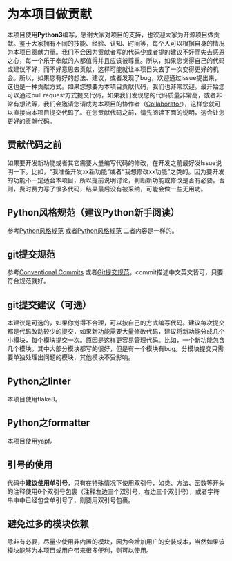 # 为本项目做贡献
本项目使用**Python3**编写，感谢大家对项目的支持，也欢迎大家为开源项目做贡献。鉴于大家拥有不同的技能、经验、认知、时间等，每个人可以根据自身的情况为本项目贡献力量。我们不会因为贡献者写的代码少或者提的建议不好而失去感恩之心，每一个乐于奉献的人都值得并且应该被尊重。所以，如果您觉得自己的代码或建议不好，而不好意思去贡献，这样可能就让本项目失去了一次变得更好的机会。所以，如果您有好的想法、建议，或者发现了bug，欢迎通过issue提出来，这也是一种贡献方式。如果您想要为本项目贡献代码，我们也非常欢迎。最开始您可以通过pull request方式提交代码，如果我们发现您的代码质量非常高，或者非常有想法等，我们会邀请您请成为本项目的协作者（[Collaborator](https://help.github.com/cn/github/setting-up-and-managing-your-github-user-account/permission-levels-for-a-user-account-repository#collaborator-access-on-a-repository-owned-by-a-user-account)），这样您就可以直接向本项目提交代码了。在您贡献代码之前，请先阅读下面的说明，这会让您更好的贡献代码。

## 贡献代码之前
如果要开发新功能或者其它需要大量编写代码的修改，在开发之前最好发Issue说明一下。比如，“我准备开发xx新功能”或者“我想修改xx功能”之类的。因为要开发的功能不一定适合本项目，所以提前说明讨论，判断新功能或修改是否有必要。否则，费时费力写了很多代码，结果最后没有被采纳，可能会做一些无用功。
## Python风格规范（建议Python新手阅读）
参考[Python风格规范](https://zh-google-styleguide.readthedocs.io/en/latest/google-python-styleguide/python_style_rules/)
或者[Python风格规范](https://github.com/zh-google-styleguide/zh-google-styleguide/blob/master/google-python-styleguide/python_style_rules.rst)
二者内容是一样的。
## git提交规范
参考[Conventional Commits](https://www.conventionalcommits.org/en/v1.0.0/)
或者[Git提交规范](https://zhuanlan.zhihu.com/p/67804026)，commit描述中文英文皆可，只要符合规范就好。
## git提交建议（可选）
本建议是可选的，如果你觉得不合理，可以按自己的方式编写代码。建议每次提交都是代码改动较少的提交，如果新功能需要大量修改代码，建议将新功能分成几个小模块，每个模块提交一次。原因是这样更容易管理代码。比如，一个新功能包含几个模块。其中大部分模块都写的很好，但是有一个模块有bug。分模块提交只需要单独处理出问题的模块，其他模块不受影响。
## Python之linter
本项目使用flake8。
## Python之formatter
本项目使用yapf。
## 引号的使用
代码中**建议使用单引号**，只有在特殊情况下使用双引号，如类、方法、函数等开头的注释使用6个双引号包裹（注释左边三个双引号，右边三个双引号），或者字符串中中已经包含单引号了，则要用双引号包裹。
## 避免过多的模块依赖
除非有必要，尽量少使用非内置的模块，因为会增加用户的安装成本，当然如果该模块能够为本项目或用户带来很多便利，则可以使用。

